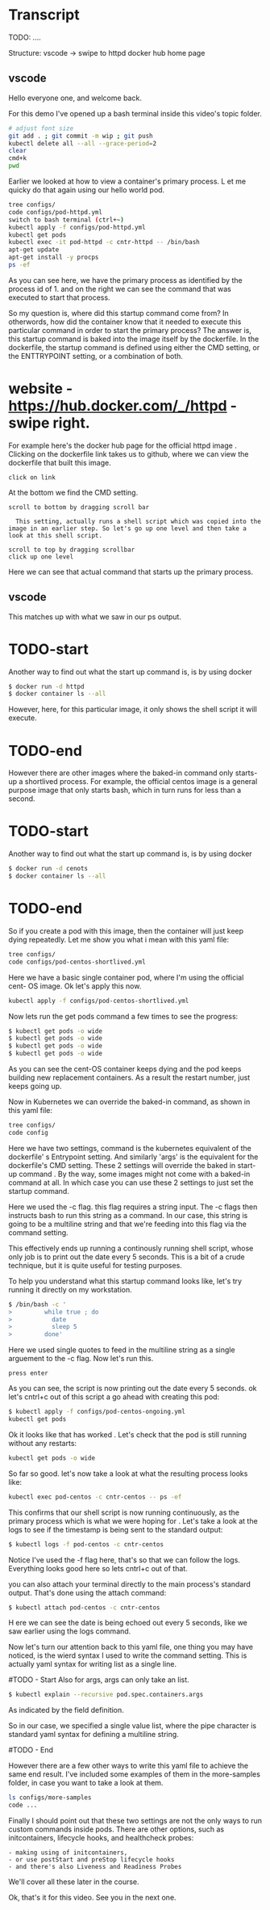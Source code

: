 # Transcript

TODO: ....

Structure:
vscode
-> swipe to httpd docker hub home page


## vscode

Hello everyone one, and welcome back.

For this demo I've opened up a bash terminal inside this video's topic folder. 

```bash
# adjust font size
git add . ; git commit -m wip ; git push
kubectl delete all --all --grace-period=2
clear
cmd+k
pwd
```


Earlier we looked at how to view a container's primary process. L et me quicky do that again using our hello world pod. 


```bash
tree configs/
code configs/pod-httpd.yml
switch to bash terminal (ctrl+~) 
kubectl apply -f configs/pod-httpd.yml
kubectl get pods
kubectl exec -it pod-httpd -c cntr-httpd -- /bin/bash
apt-get update
apt-get install -y procps
ps -ef
```

As you can see here, we have the primary process as identified by the process id of 1. and on the right we can see the command that was executed to start that process. 


So my question is, where did this startup command come from? In otherwords, how did the container know that it needed to execute this particular command in order to start the primary process? The answer is, this startup command is baked into the image itself by the dockerfile. In the dockerfile, the startup command is defined using either the CMD setting, or the ENTTRYPOINT setting, or a combination of both. 


# website - https://hub.docker.com/_/httpd - swipe right. 

For example here's the docker hub page for the official httpd image    . Clicking on the dockerfile link takes us to github, where we can view the dockerfile that built this image.

```web-tasks
click on link
```


At the bottom we find the CMD setting.


```web-tasks
scroll to bottom by dragging scroll bar
```


      This setting, actually runs a shell script which was copied into the image in an earlier step. So let's go up one level and then take a look at this shell script.


```web-tasks
scroll to top by dragging scrollbar
click up one level
```

Here we can see that actual command that starts up the primary process. 

## vscode

This matches up with what we saw in our ps output. 

# TODO-start
Another way to find out what the start up command is, is by using docker

```bash
$ docker run -d httpd
$ docker container ls --all
```

However, here, for this particular image, it only shows the shell script it will execute.
# TODO-end




However there are other images where the baked-in command only starts-up a shortlived process. For example, the official centos image is a general purpose image that only starts bash, which in turn runs for less than a second. 

# TODO-start
Another way to find out what the start up command is, is by using docker

```bash
$ docker run -d cenots
$ docker container ls --all
```

# TODO-end


So if you create a pod with this image, then the container will just keep dying repeatedly. Let me show you what i mean with this yaml file:


```bash
tree configs/
code configs/pod-centos-shortlived.yml 
```

Here we have a basic single container pod, where I'm  using  the official cent-      OS image. 
Ok let's apply this now. 


```bash
kubectl apply -f configs/pod-centos-shortlived.yml
```

Now lets run the get pods command a few times to see the progress:

```bash
$ kubectl get pods -o wide
$ kubectl get pods -o wide
$ kubectl get pods -o wide
$ kubectl get pods -o wide
```

As you can see   the cent-OS container keeps dying and the pod keeps building new replacement containers. As a result the restart number,  just keeps going up.

Now in Kubernetes we can override the baked-in command, as shown in this yaml file:


```bash
tree configs/
code config
```

Here we have two settings, command is the kubernetes equivalent of the dockerfile'  s Entrypoint setting. And similarly 'args' is the equivalent for the dockerfile's CMD setting. These 2 settings will override the baked in start-up command        . By the way, some images might not come with a baked-in command at all. In which case you can use these 2 settings to just set the startup command.

Here we used the -c flag. this flag requires a string input. The -c flags then instructs bash to run this string as a command. In our case, this string is going to be a multiline string and that we're feeding into this    flag via the command setting.


This effectively ends up running a continously running shell script, whose only job is to print out the date every 5 seconds. This is a bit of a crude technique, but it is quite useful for testing purposes. 

To help you understand what this startup command looks like, let's try running it directly on my workstation. 



```bash - do some copy and paste. 
$ /bin/bash -c '
>         while true ; do
>           date 
>           sleep 5 
>         done'
```

Here we used single quotes to feed in the multiline string as a single arguement to the -c flag. Now let's run this. 


```instruction
press enter
```

As you can see, the script is now printing out the date every 5 seconds. ok let's cntrl+c out of this script a go ahead with creating this pod:

```bash
$ kubectl apply -f configs/pod-centos-ongoing.yml
kubectl get pods
```

Ok it looks like that has worked   . Let's check that the pod is still running without any restarts:

```bash
kubectl get pods -o wide
```




So far so good. let's now take a look at what the resulting process looks like:

```bash
kubectl exec pod-centos -c cntr-centos -- ps -ef
```

This confirms that our shell script is now running continuously, as the primary process which is what we were hoping for   . Let's take a look at the logs to see if the timestamp is being sent to the standard output:

```bash
$ kubectl logs -f pod-centos -c cntr-centos
```

Notice I've used the -f flag here, that's so that we can follow the logs. Everything looks good here so lets cntrl+c out of that. 

you can also attach your terminal directly to the main process's standard output. That's done using the attach command:

```bash
$ kubectl attach pod-centos -c cntr-centos
```

H ere we can see the date is being echoed out every 5 seconds, like we saw earlier using the logs command. 


Now let's turn our attention back to this yaml file, one thing you may have noticed, is the wierd syntax I used to write the command setting. This is actually yaml syntax for writing list as a single line. 

#TODO - Start
Also for args, args can only take an list. 

```bash
$ kubectl explain --recursive pod.spec.containers.args
```

As indicated by the field definition. 

So in our case, we specified a single value list, where the pipe character is standard yaml syntax for defining a multiline string. 


#TODO - End

 However there are a few other ways to write this yaml file to achieve the same end result. I've included some examples of them in the more-samples folder, in case you want to take a look at them. 

```bash 
ls configs/more-samples
code ...    
```


Finally I should point out that these two settings are not the only ways to run custom commands inside pods. There are other options, such as initcontainers, lifecycle hooks, and healthcheck probes:

```popupwindows
- making using of initcontainers,
- or use postStart and preStop lifecycle hooks
- and there's also Liveness and Readiness Probes
```

We'll cover all these later in the course. 

Ok, that's it for this video. See you in the next one. 
